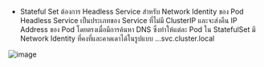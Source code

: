 - Stateful Set ต้องการ Headless Service สำหรับ Network Identity ของ Pod  
Headless Service เป็นประเภทของ Service ที่ไม่มี ClusterIP และจะส่งคืน IP Address ของ Pod โดยตรงเมื่อมีการค้นหา DNS ซึ่งทำให้แต่ละ Pod ใน StatefulSet มี Network Identity ที่คงที่และคาดเดาได้ในรูปแบบ <pod-name>.<service-name>.<namespace>.svc.cluster.local

![image](https://github.com/user-attachments/assets/715e7b3b-848b-469b-99bb-68e9e63fac53)


